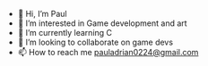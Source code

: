 - 👋 Hi, I’m Paul
- 👀 I’m interested in Game development and art
- 🌱 I’m currently learning C 
- 💞️ I’m looking to collaborate on game devs
- 📫 How to reach me pauladrian0224@gmail.com
